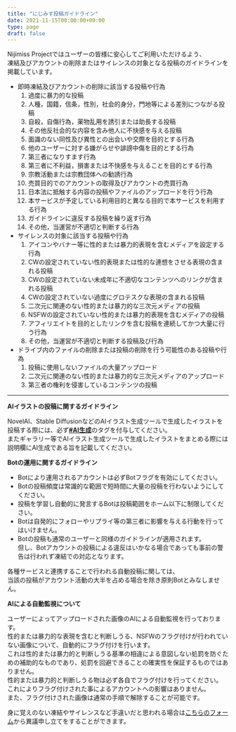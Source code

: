 ```yaml
---
title: "にじみす投稿ガイドライン"
date: 2021-11-15T00:00:00+09:00
type: page
draft: false
---
```


Nijimiss Projectではユーザーの皆様に安心してご利用いただけるよう、  
凍結及びアカウントの削除またはサイレンスの対象となる投稿のガイドラインを掲載しています。

- 即時凍結及びアカウントの削除に該当する投稿や行為
  1. 過度に暴力的な投稿
  2. 人種，国籍，信条，性別，社会的身分，門地等による差別につながる投稿
  3. 自殺，自傷行為，薬物乱用を誘引または助長する投稿
  4. その他反社会的な内容を含み他人に不快感を与える投稿
  5. 面識のない同性及び異性との出会いや交際を目的とする行為 
  6. 他のユーザーに対する嫌がらせや誹謗中傷を目的とする行為
  7. 第三者になりすます行為
  8. 第三者に不利益，損害または不快感を与えることを目的とする行為
  9. 宗教活動または宗教団体への勧誘行為
  10. 売買目的でのアカウントの取得及びアカウントの売買行為
  11. 日本法に抵触する内容の投稿やファイルのアップロードを行う行為
  12. 本サービスが予定している利用目的と異なる目的で本サービスを利用する行為
  13. ガイドラインに違反する投稿を繰り返す行為
  14. その他，当運営が不適切と判断する行為
- サイレンスの対象に該当する投稿や行為
  1. アイコンやバナー等に性的または暴力的表現を含むメディアを設定する行為
  2. CWの設定されていない性的表現または性的な連想をさせる表現の含まれる投稿
  3. CWの設定されていない未成年に不適切なコンテンツへのリンクが含まれる投稿
  4. CWの設定されていない過度にグロテスクな表現の含まれる投稿
  5. 二次元に関連のない性的または暴力的な三次元メディアの投稿
  6. NSFWの設定されていない性的または暴力的表現を含むメディアの投稿
  7. アフィリエイトを目的としたリンクを含む投稿を連続してかつ大量に行う行為
  8. その他，当運営が不適切と判断する投稿及び行為
- ドライブ内のファイルの削除または投稿の削除を行う可能性のある投稿や行為
  1. 投稿に使用しないファイルの大量アップロード
  2. 二次元に関連のない性的または暴力的な三次元メディアのアップロード
  3. 第三者の権利を侵害しているコンテンツの投稿

------

**AIイラストの投稿に関するガイドライン**

NovelAI、Stable DiffusionなどのAIイラスト生成ツールで生成したイラストを投稿する際には、必ず<u>**#AI生成**</u>のタグを付与してください。  
またギャラリー等でAIイラスト生成ツールで生成したイラストをまとめる際には説明欄にAI生成である旨を記載してください。

**Botの運用に関するガイドライン** 

- Botにより運用されるアカウントは必ずBotフラグを有効にしてください。
- Botの投稿頻度は常識的な範囲で短時間に大量の投稿を行わないようにしてください。 
- 投稿を学習し自動的に発言するBotは投稿範囲をホーム以下に制限してください。 
- Botは自発的にフォローやリプライ等の第三者に影響を与える行動を行ってはいけません。
- Botの投稿も通常のユーザーと同様のガイドラインが適用されます。   
  但し、Botアカウントの投稿による違反はいかなる場合であっても事前の警告は行われず凍結での対応となります。 

各種サービスと連携することで行われる自動投稿に関しては、  
当該の投稿がアカウント活動の大半を占める場合を除き原則Botとみなしません。

**AIによる自動監視について**

ユーザーによってアップロードされた画像のAIによる自動監視を行っております。  
性的または暴力的な表現を含むと判断しうる、NSFWのフラグ付けが行われていない画像について、自動的にフラグ付けを行います。  
これは性的または暴力的と判断しうる基準の相違による意図しない処罰を防ぐための補助的なものであり、処罰を回避できることの確実性を保証するものではありません。  
性的または暴力的と判断しうる物は必ず各自でフラグ付けを行ってください。  
これによりフラグ付けされた事によるアカウントへの影響はありません。  
また、フラグ付けされた画像は通常の手順で解除することが可能です。

身に覚えのない凍結やサイレンスなど手違いだと思われる場合は[こちらのフォーム](https://docs.google.com/forms/d/e/1FAIpQLSfBu_XLRO3COq4TYKrH3hosORU282cf97vKafCcfOH9Y_BGzQ/viewform)から異議申し立てをすることができます。